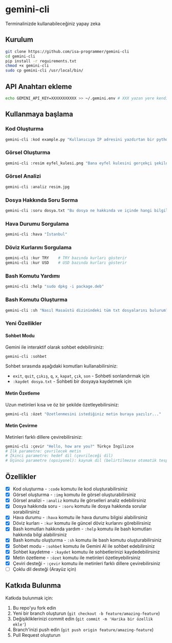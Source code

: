# gemini-cli

Terminalinizde kullanabileceğiniz yapay zeka

## Kurulum
```bash
git clone https://github.com/isa-programmer/gemini-cli
cd gemini-cli
pip install -r requirements.txt
chmod +x gemini-cli
sudo cp gemini-cli /usr/local/bin/
```

## API Anahtarı ekleme
```bash
echo GEMINI_API_KEY=XXXXXXXXXXX >> ~/.gemini.env # XXX yazan yere kendi API anahtarınızı ekleyin ve anahtarı kimse ile paylaşmayın
```

## Kullanmaya başlama

### Kod Oluşturma
```bash
gemini-cli :kod example.py "Kullanıcıya IP adresini yazdırtan bir python kodu yaz"
```

### Görsel Oluşturma
```bash
gemini-cli :resim eyfel_kulesi.png "Bana eyfel kulesini gerçekçi şekilde çiz"
```

### Görsel Analizi
```bash
gemini-cli :analiz resim.jpg
```

### Dosya Hakkında Soru Sorma
```bash
gemini-cli :soru dosya.txt "Bu dosya ne hakkında ve içinde hangi bilgiler var?"
```

### Hava Durumu Sorgulama
```bash
gemini-cli :hava "İstanbul"
```

### Döviz Kurlarını Sorgulama
```bash
gemini-cli :kur TRY    # TRY bazında kurları gösterir
gemini-cli :kur USD    # USD bazında kurları gösterir
```

### Bash Komutu Yardımı
```bash
gemini-cli :help "sudo dpkg -i package.deb"
```

### Bash Komutu Oluşturma
```bash
gemini-cli :sh "Nasıl Masaüstü dizinindeki tüm txt dosyalarını bulurum?"
```

### Yeni Özellikler

#### Sohbet Modu
Gemini ile interaktif olarak sohbet edebilirsiniz:
```bash
gemini-cli :sohbet
```

Sohbet sırasında aşağıdaki komutları kullanabilirsiniz:
- `exit`, `quit`, `çıkış`, `q`, `x`, `kapat`, `çık`, `son` - Sohbeti sonlandırmak için
- `:kaydet dosya.txt` - Sohbeti bir dosyaya kaydetmek için

#### Metin Özetleme
Uzun metinleri kısa ve öz bir şekilde özetleyebilirsiniz:
```bash
gemini-cli :özet "Özetlenmesini istediğiniz metin buraya yazılır..."
```

#### Metin Çevirme
Metinleri farklı dillere çevirebilirsiniz:
```bash
gemini-cli :çevir "Hello, how are you?" Türkçe İngilizce
# İlk parametre: çevrilecek metin
# İkinci parametre: hedef dil (çevrileceği dil)
# Üçüncü parametre (opsiyonel): kaynak dil (belirtilmezse otomatik tespit edilir)
```

## Özellikler

- [x] Kod oluşturma - `:code` komutu ile kod oluşturabilirsiniz
- [x] Görsel oluşturma - `:img` komutu ile görsel oluşturabilirsiniz
- [x] Görsel analizi - `:analiz` komutu ile görselleri analiz edebilirsiniz
- [x] Dosya hakkında soru - `:soru` komutu ile dosya hakkında sorular sorabilirsiniz
- [x] Hava durumu - `:hava` komutu ile hava durumu bilgisi alabilirsiniz
- [x] Döviz kurları - `:kur` komutu ile güncel döviz kurlarını görebilirsiniz
- [x] Bash komutları hakkında yardım - `:help` komutu ile bash komutları hakkında bilgi alabilirsiniz
- [x] Bash komutu oluşturma - `:sh` komutu ile bash komutu oluşturabilirsiniz
- [x] Sohbet modu - `:sohbet` komutu ile Gemini AI ile sohbet edebilirsiniz
- [x] Sohbet kaydetme - `:kaydet` komutu ile sohbetlerinizi kaydedebilirsiniz
- [x] Metin özetleme - `:özet` komutu ile metinleri özetleyebilirsiniz
- [x] Çeviri desteği - `:çevir` komutu ile metinleri farklı dillere çevirebilirsiniz
- [ ] Çoklu dil desteği (Arayüz için)

## Katkıda Bulunma

Katkıda bulunmak için:

1. Bu repo'yu fork edin
2. Yeni bir branch oluşturun (`git checkout -b feature/amazing-feature`)
3. Değişikliklerinizi commit edin (`git commit -m 'Harika bir özellik ekle'`)
4. Branch'inizi push edin (`git push origin feature/amazing-feature`)
5. Pull Request oluşturun
